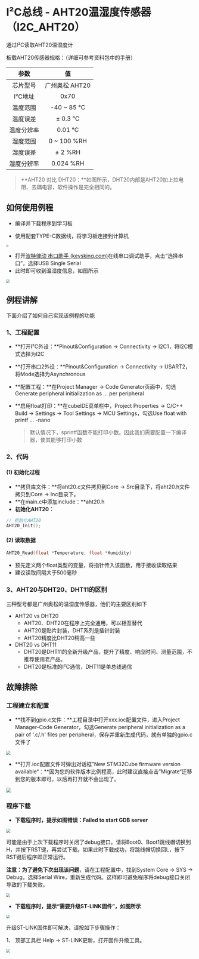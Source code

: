 # I²C总线 - AHT20温湿度传感器（I2C_AHT20）

通过I²C读取AHT20温湿度计

板载AHT20传感器规格：（详细可参考资料包中的手册）


|    参数    |       值       |
| :--------: | :------------: |
|  芯片型号  | 广州奥松 AHT20 |
|  I²C地址   |      0x70      |
|  温度范围  |   -40 ~ 85 ℃   |
|  温度误差  |    ± 0.3 ℃     |
| 温度分辨率 |     0.01 ℃     |
|  湿度范围  |  0 ~ 100 %RH   |
|  湿度误差  |    ± 2 %RH     |
| 湿度分辨率 |   0.024 %RH    |

> **AHT20 对比 DHT20：**如图所示，DHT20内部是AHT20加上拉电阻、去耦电容，软件操作是完全相同的。

## 如何使用例程

- 编译并下载程序到学习板

- 使用配套TYPE-C数据线，将学习板连接到计算机

<img src="Doc/连接usb线.png" style="zoom:35%;" />

- 打开[波特律动 串口助手 (keysking.com)](https://serial.keysking.com/)在线串口调试助手，点击“选择串口”，选择USB Single Serial
- 此时即可收到温湿度信息，如图所示

<img src="Doc/串口.png" style="zoom:56%;" />


## 例程讲解

下面介绍了如何自己实现该例程的功能

### 1、工程配置

- **打开I²C外设：**Pinout&Configuration -> Connectivity -> I2C1，将I2C模式选择为I2C

- **打开串口2外设：**Pinout&Configuration -> Connectivity -> USART2，将Mode选择为Asynchronous

- **配置工程：**在Project Manager -> Code Generator页面中，勾选Generate peripheral initialization as ... per peripheral

- **启用float打印：**在cubeIDE菜单栏中，Project Properties -> C/C++ Build -> Settings -> Tool Settings -> MCU Settings，勾选Use float with printf ... -nano

  > 默认情况下，sprintf函数不能打印小数。因此我们需要配置一下编译器，使其能够打印小数

### 2、代码

#### (1) 初始化过程

- **拷贝库文件：**将aht20.c文件拷贝到Core -> Src目录下，将aht20.h文件拷贝到Core -> Inc目录下。
- **在main.c中添加include：**aht20.h
- **初始化AHT20：**

```c
// 初始化AHT20
AHT20_Init();
```

#### (2) 读取数据

```c
AHT20_Read(float *Temperature, float *Humidity)
```

- 预先定义两个float类型的变量，将指针传入该函数，用于接收读取结果
- 建议读取间隔大于500毫秒

### 3、AHT20与DHT20、DHT11的区别

三种型号都是广州奥松的温湿度传感器，他们的主要区别如下

- AHT20 vs DHT20
  - AHT20、DHT20在程序上完全通用，可以相互替代
  - AHT20是贴片封装，DHT系列是插针封装
  - AHT20精度比DHT20稍高一些
- DHT20 vs DHT11
  - DHT20是DHT11的全新升级产品，提升了精度、响应时间、测量范围，不推荐使用老产品。
  - DHT20是标准的I²C通信，DHT11是单总线通信


## 故障排除

### 工程建立和配置

- **找不到gpio.c文件：**工程目录中打开xxx.ioc配置文件，进入Project Manager-Code Generator，勾选Generate peripheral initialization as a pair of '.c/.h' files per peripheral，保存并重新生成代码，就有单独的gpio.c文件了

<img src="Doc/勾选生成独立初始化文件.png" style="zoom: 68%;" />

- **打开.ioc配置文件时弹出对话框”New STM32Cube firmware version available“：**因为您的软件版本比例程高，此时建议直接点击”Migrate“迁移到您的版本即可，以后再打开就不会出现了。

<img src="Doc/New version dialog.png" style="zoom: 80%;" />

### 程序下载

- **下载程序时，提示如图错误：Failed to start GDB server** 

<img src="Doc/错误提示.Png" style="zoom: 67%;" />

可能是由于上次下载程序时关闭了debug接口。请将Boot0、Boot1跳线帽切换到H，并按下RST键，再尝试下载。如果此时下载成功，将跳线帽切换回L，按下RST键后程序即正常运行。

**注意：为了避免下次出现该问题**，请在工程配置中，找到System Core -> SYS -> Debug，选择Serial Wire，重新生成代码。这样即可避免程序将debug接口关闭导致的下载失败。

<img src="Doc/选择debug模式.png" style="zoom:60%;" />

- **下载程序时，提示“需要升级ST-LINK固件”，如图所示**

<img src="Doc/需要升级STLINK固件.png" style="zoom:60%;" />

升级ST-LINK固件即可解决，请按如下步骤操作：

1、 顶部工具栏 Help -> ST-LINK更新，打开固件升级工具。

<img src="Doc/STLINK更新.png" style="zoom:60%;" />
